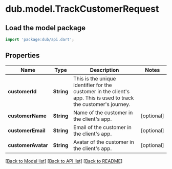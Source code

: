 # dub.model.TrackCustomerRequest

## Load the model package
```dart
import 'package:dub/api.dart';
```

## Properties
Name | Type | Description | Notes
------------ | ------------- | ------------- | -------------
**customerId** | **String** | This is the unique identifier for the customer in the client's app. This is used to track the customer's journey. | 
**customerName** | **String** | Name of the customer in the client's app. | [optional] 
**customerEmail** | **String** | Email of the customer in the client's app. | [optional] 
**customerAvatar** | **String** | Avatar of the customer in the client's app. | [optional] 

[[Back to Model list]](../README.md#documentation-for-models) [[Back to API list]](../README.md#documentation-for-api-endpoints) [[Back to README]](../README.md)


